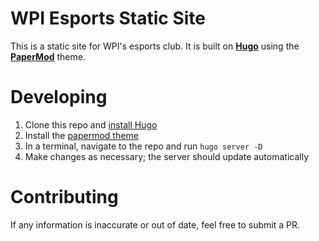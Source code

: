 # WPI Esports Static Site

This is a static site for WPI's esports club. It is built on **[Hugo](https://gohugo.io/)** using the **[PaperMod](https://adityatelange.github.io/hugo-PaperMod/)** theme. 

# Developing

1. Clone this repo and [install Hugo](https://gohugo.io/getting-started/installing/)
2. Install the [papermod theme](https://github.com/adityatelange/hugo-PaperMod/wiki/Installation)
2. In a terminal, navigate to the repo and run `hugo server -D`
3. Make changes as necessary; the server should update automatically

# Contributing

If any information is inaccurate or out of date, feel free to submit a PR.
